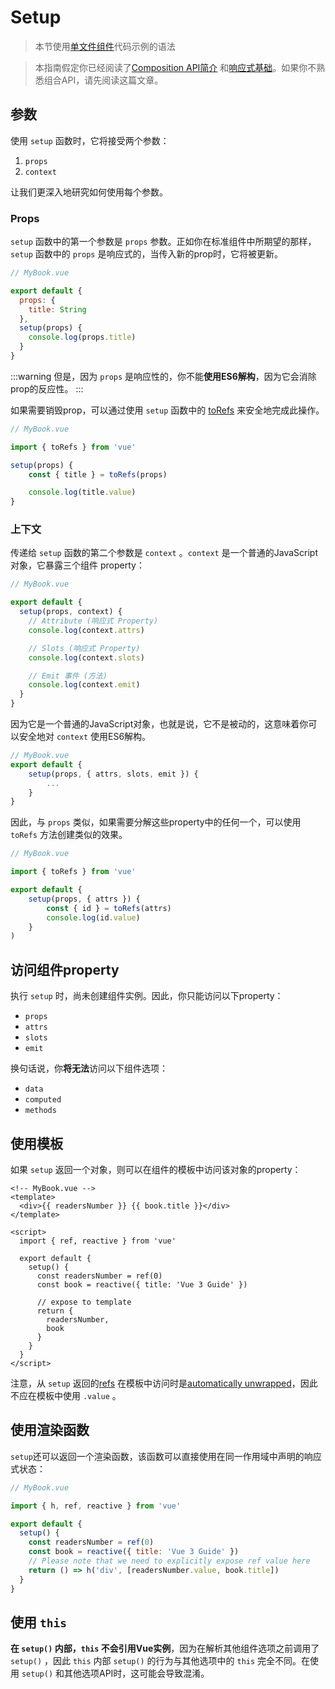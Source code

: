 # Setup

> 本节使用[单文件组件](single-file-component.html)代码示例的语法

> 本指南假定你已经阅读了[Composition API简介](composition-api-introduction.html) 和[响应式基础](reactivity-fundamentals.html)。如果你不熟悉组合API，请先阅读这篇文章。


## 参数

使用 `setup` 函数时，它将接受两个参数：

1. `props`
2. `context`

让我们更深入地研究如何使用每个参数。

### Props

`setup` 函数中的第一个参数是 `props` 参数。正如你在标准组件中所期望的那样，`setup` 函数中的 `props` 是响应式的，当传入新的prop时，它将被更新。

```js
// MyBook.vue

export default {
  props: {
    title: String
  },
  setup(props) {
    console.log(props.title)
  }
}
```

:::warning
但是，因为 `props` 是响应性的，你不能**使用ES6解构**，因为它会消除prop的反应性。
:::

如果需要销毁prop，可以通过使用 `setup` 函数中的 [toRefs](reactivity-fundamentals.html#destructuring-reactive-state) 来安全地完成此操作。

```js
// MyBook.vue

import { toRefs } from 'vue'

setup(props) {
	const { title } = toRefs(props)

	console.log(title.value)
}
```

### 上下文

传递给 `setup` 函数的第二个参数是 `context` 。`context` 是一个普通的JavaScript对象，它暴露三个组件 property：

```js
// MyBook.vue

export default {
  setup(props, context) {
    // Attribute (响应式 Property)
    console.log(context.attrs)

    // Slots (响应式 Property)
    console.log(context.slots)

    // Emit 事件 (方法)
    console.log(context.emit)
  }
}
```

因为它是一个普通的JavaScript对象，也就是说，它不是被动的，这意味着你可以安全地对 `context` 使用ES6解构。

```js
// MyBook.vue
export default {
	setup(props, { attrs, slots, emit }) {
		...
	}
}
```

因此，与 `props` 类似，如果需要分解这些property中的任何一个，可以使用 `toRefs` 方法创建类似的效果。

```jsx
// MyBook.vue

import { toRefs } from 'vue'

export default {
	setup(props, { attrs }) {
		const { id } = toRefs(attrs)
		console.log(id.value)
	}
)
```

## 访问组件property

执行 `setup` 时，尚未创建组件实例。因此，你只能访问以下property：

- `props`
- `attrs`
- `slots`
- `emit`

换句话说，你**将无法**访问以下组件选项：

- `data`
- `computed`
- `methods`

## 使用模板

如果 `setup` 返回一个对象，则可以在组件的模板中访问该对象的property：

```vue-html
<!-- MyBook.vue -->
<template>
  <div>{{ readersNumber }} {{ book.title }}</div>
</template>

<script>
  import { ref, reactive } from 'vue'

  export default {
    setup() {
      const readersNumber = ref(0)
      const book = reactive({ title: 'Vue 3 Guide' })

      // expose to template
      return {
        readersNumber,
        book
      }
    }
  }
</script>
```

注意，从 `setup` 返回的[refs](../api/refs-api.html#ref) 在模板中访问时是[automatically unwrapped](../api/refs-api.html#access-in-templates)，因此不应在模板中使用 `.value` 。


## 使用渲染函数

`setup`还可以返回一个渲染函数，该函数可以直接使用在同一作用域中声明的响应式状态：

```js
// MyBook.vue

import { h, ref, reactive } from 'vue'

export default {
  setup() {
    const readersNumber = ref(0)
    const book = reactive({ title: 'Vue 3 Guide' })
    // Please note that we need to explicitly expose ref value here
    return () => h('div', [readersNumber.value, book.title])
  }
}
```

## 使用 `this`

**在 `setup()` 内部，`this` 不会引用Vue实例**，因为在解析其他组件选项之前调用了 `setup()` ，因此 `this` 内部 `setup()` 的行为与其他选项中的 `this` 完全不同。在使用 `setup()` 和其他选项API时，这可能会导致混淆。
